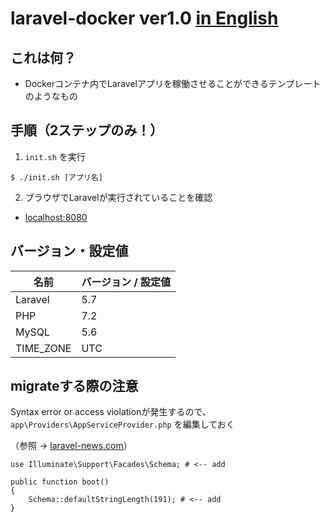 # laravel-docker ver1.0 [in English](README_en.md)
## これは何？
* Dockerコンテナ内でLaravelアプリを稼働させることができるテンプレートのようなもの
## 手順（2ステップのみ！）
1. `init.sh` を実行
```
$ ./init.sh [アプリ名]
```
2. ブラウザでLaravelが実行されていることを確認
* [localhost:8080](http://localhost:8080/)

## バージョン・設定値

|  名前  | バージョン / 設定値   |
|  --  | --   |
| Laravel | 5.7 |
| PHP| 7.2 |
| MySQL| 5.6 |
| TIME_ZONE| UTC |

## migrateする際の注意

Syntax error or access violationが発生するので、`app\Providers\AppServiceProvider.php` を編集しておく

（参照 -> [laravel-news.com](https://laravel-news.com/laravel-5-4-key-too-long-error
)）

``` 
use Illuminate\Support\Facades\Schema; # <-- add

public function boot()
{
    Schema::defaultStringLength(191); # <-- add
}
```
